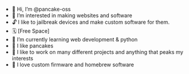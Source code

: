 - 👋 Hi, I’m @pancake-oss
- 👀 I’m interested in making websites and software
- 🔓 I like to jailbreak devices and make custom software for them.
- 🗓️ [Free Space]
- 🌱 I’m currently learning web development & python
- 🥞 I like pancakes
- 💞️ I like to work on many different projects and anything that peaks my interests
- 🔏 I love custom firmware and homebrew software
